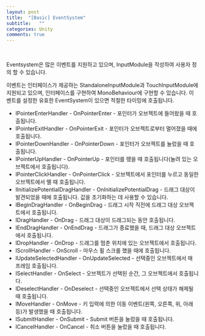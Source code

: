 ```yaml
---
layout: post
title:  "[Basic] EventSystem"
subtitle:   ""
categories: Unity
comments: true
---
```


<br>

Eventsystem은 많은 이벤트를 지원하고 있으며, InputModule을 작성하여 사용자 정의 할 수 있습니다.

이벤트는 인터페이스가 제공하는 StandaloneInputModule과 TouchInputModule에 지원되고 있으며, 인터페이스를 구현하여 MonoBehaviour에 구현할 수 있습니다. 이벤트를 설정한 유효한 EventSystem이 있으면 적절한 타이밍에 호출됩니다.

- IPointerEnterHandler - OnPointerEnter - 포인터가 오브젝트에 들어왔을 때 호출됩니다.
- IPointerExitHandler - OnPointerExit - 포인터가 오브젝트로부터 멀어졌을 때에 호출됩니다.
- IPointerDownHandler - OnPointerDown - 포인터가 오브젝트를 눌렀을 때 호출됩니다.
- IPointerUpHandler - OnPointerUp - 포인터를 뗐을 때 호출됩니다(눌려 있는 오브젝트에서 호출됩니다).
- IPointerClickHandler - OnPointerClick - 오브젝트에서 포인터를 누르고 동일한 오브젝트에서 뗄 때 호출됩니다.
- IInitializePotentialDragHandler - OnInitializePotentialDrag - 드래그 대상이 발견되었을 때에 호출됩니다. 값을 초기화하는 데 사용할 수 있습니다.
- IBeginDragHandler - OnBeginDrag - 드래그 시작 직전에 드래그 대상 오브젝트에서 호출됩니다.
- IDragHandler - OnDrag - 드래그 대상이 드래그되는 동안 호출됩니다.
- IEndDragHandler - OnEndDrag - 드래그가 종료했을 때, 드래그 대상 오브젝트에서 호출됩니다.
- IDropHandler - OnDrop - 드래그를 멈춘 위치에 있는 오브젝트에서 호출됩니다.
- IScrollHandler - OnScroll - 마우스 휠 스크롤 했을 때에 호출됩니다.
- IUpdateSelectedHandler - OnUpdateSelected - 선택중인 오브젝트에서 매 프레임 호출됩니다.
- ISelectHandler - OnSelect - 오브젝트가 선택된 순간, 그 오브젝트에서 호출됩니다.
- IDeselectHandler - OnDeselect - 선택중인 오브젝트에서 선택 상태가 해제될 때 호출됩니다.
- IMoveHandler - OnMove - 키 입력에 의한 이동 이벤트(왼쪽, 오른쪽, 위, 아래 등)가 발생했을 때 호출됩니다.
- ISubmitHandler - OnSubmit - Submit 버튼을 눌렀을 때 호출됩니다.
- ICancelHandler - OnCancel - 취소 버튼을 눌렀을 때 호출됩니다.